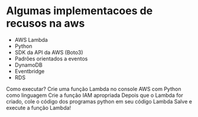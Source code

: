 # Algumas implementacoes de recusos na aws


- AWS Lambda
- Python
- SDK da API da AWS (Boto3)
- Padrões orientados a eventos
- DynamoDB
- Eventbridge
- RDS


Como executar?
Crie uma função Lambda no console AWS com Python como linguagem
Crie a função IAM apropriada
Depois que o Lambda for criado, cole o código dos programas python em seu código Lambda
Salve e execute a função Lambda!
